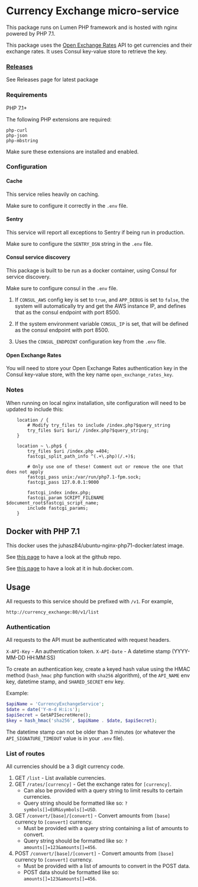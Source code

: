# Currency Exchange micro-service

This package runs on Lumen PHP framework and is hosted with nginx powered by PHP 7.1.

This package uses the [Open Exchange Rates](https://openexchangerates.org/) API to get currencies and their exchange rates.
It uses Consul key-value store to retrieve the key.

### [Releases](https://github.com/thor-juhasz/currency-exchange-microservice/releases)

See Releases page for latest package

### Requirements

PHP 7.1+

The following PHP extensions are required:

```
php-curl
php-json
php-mbstring
```

Make sure these extensions are installed and enabled.

### Configuration

#### Cache

This service relies heavily on caching.

Make sure to configure it correctly in the `.env` file.

#### Sentry

This service will report all exceptions to Sentry if being run in production.

Make sure to configure the `SENTRY_DSN` string in the `.env` file.

#### Consul service discovery

This package is built to be run as a docker container, using Consul for service discovery.

Make sure to configure consul in the `.env` file.

1. If `CONSUL_AWS` config key is set to `true`, and `APP_DEBUG` is set to `false`,
the system will automatically try and get the AWS instance IP,
and defines that as the consul endpoint with port 8500.

2. If the system environment variable `CONSUL_IP` is set,
that will be defined as the consul endpoint with port 8500.

3. Uses the `CONSUL_ENDPOINT` configuration key from the `.env` file.

#### Open Exchange Rates

You will need to store your Open Exchange Rates authentication key
in the Consul key-value store, with the key name `open_exchange_rates_key`.

### Notes

When running on local nginx installation, site configuration will need to be updated to include this:

```
    location / {
        # Modify try_files to include /index.php?$query_string
        try_files $uri $uri/ /index.php?$query_string;
    }

    location ~ \.php$ {
        try_files $uri /index.php =404;
        fastcgi_split_path_info ^(.+\.php)(/.+)$;

        # Only use one of these! Comment out or remove the one that does not apply
        fastcgi_pass unix:/var/run/php7.1-fpm.sock;
        fastcgi_pass 127.0.0.1:9000

        fastcgi_index index.php;
        fastcgi_param SCRIPT_FILENAME $document_root$fastcgi_script_name;
        include fastcgi_params;
    }
```

## Docker with PHP 7.1

This docker uses the juhasz84/ubuntu-nginx-php71-docker:latest image.

See [this page](https://github.com/thor-juhasz/ubuntu-nginx-php71-docker) to have a look at the github repo.

See [this page](https://hub.docker.com/r/juhasz84/ubuntu-nginx-php71-docker/) to have a look at it in hub.docker.com.

## Usage

All requests to this service should be prefixed with `/v1`.
For example,
```
http://currency_exchange:80/v1/list
```

### Authentication

All requests to the API must be authenticated with request headers.

`X-API-Key` - An authentication token.
`X-API-Date` - A datetime stamp (YYYY-MM-DD HH:MM:SS)

To create an authentication key,
create a keyed hash value using the HMAC method
(`hash_hmac` php function with `sha256` algorithm),
of the `API_NAME` env key, datetime stamp, and `SHARED_SECRET` env key.

Example:
```php
$apiName = 'CurrencyExchangeService';
$date = date('Y-m-d H:i:s');
$apiSecret = GetAPISecretHere();
$key = hash_hmac('sha256', $apiName . $date, $apiSecret);
```

The datetime stamp can not be older than 3 minutes
(or whatever the `API_SIGNATURE_TIMEOUT` value is in your `.env` file).

### List of routes

All currencies should be a 3 digit currency code.

1. GET `/list` - List available currencies.
2. GET `/rates/[currency]` - Get the exchange rates for `[currency]`.
    - Can also be provided with a query string to limit results to certain currencies.
    - Query string should be formatted like so: `?symbols[]=EUR&symbols[]=USD`.
3. GET `/convert/[base]/[convert]` - Convert amounts from `[base]` currency to `[convert]` currency.
    - Must be provided with a query string containing a list of amounts to convert.
    - Query string should be formatted like so: `?amounts[]=123&amounts[]=456`.
4. POST `/convert/[base]/[convert]` - Convert amounts from `[base]` currency to `[convert]` currency.
    - Must be provided with a list of amounts to convert in the POST data.
    - POST data should be formatted like so: `amounts[]=123&amounts[]=456`.